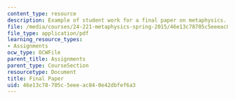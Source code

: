 ```yaml
---
content_type: resource
description: Example of student work for a final paper on metaphysics.
file: /media/courses/24-221-metaphysics-spring-2015/46e13c78705c5eeeac840e42dbfef6a3_MIT24_221S15_FinalPaper1.pdf
file_type: application/pdf
learning_resource_types:
- Assignments
ocw_type: OCWFile
parent_title: Assignments
parent_type: CourseSection
resourcetype: Document
title: Final Paper
uid: 46e13c78-705c-5eee-ac84-0e42dbfef6a3
---
```

